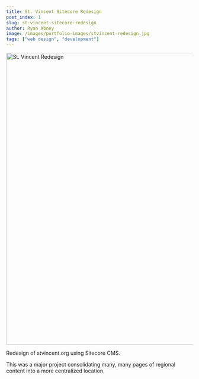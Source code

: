 ```yaml
---
title: St. Vincent Sitecore Redesign
post_index: 1
slug: st-vincent-sitecore-redesign
author: Ryan Abney
image: /images/portfolio-images/stvincent-redesign.jpg
tags: ["web design", "development"]
---
```


<img src="/images/portfolio-images/stvincent-redesign.jpg" alt="St. Vincent Redesign" width="1180" height="787" />

Redesign of stvincent.org using Sitecore CMS.

This was a major project consolidating many, many pages of regional content into a more centralized location.
